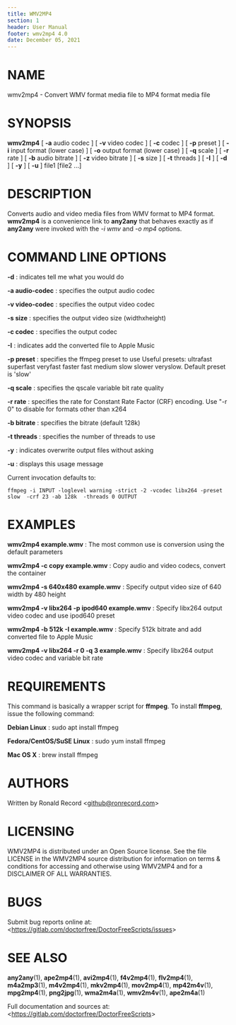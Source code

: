 ```yaml
---
title: WMV2MP4
section: 1
header: User Manual
footer: wmv2mp4 4.0
date: December 05, 2021
---
```

# NAME
wmv2mp4 - Convert WMV format media file to MP4 format media file

# SYNOPSIS
**wmv2mp4** [ **-a** audio codec ] [ **-v** video codec ] [ **-c** codec ] [ **-p** preset ] [ **-i** input format (lower case) ] [ **-o** output format (lower case) ] [ **-q** scale ] [ **-r** rate ] [ **-b** audio bitrate ] [ **-z** video bitrate ] [ **-s** size ] [ **-t** threads ] [ **-I** ] [ **-d** ] [ **-y** ] [ **-u** ] file1 [file2 ...]

# DESCRIPTION
Converts audio and video media files from WMV format to MP4 format. **wmv2mp4** is a convenience link to **any2any** that behaves exactly as if **any2any** were invoked with the *-i wmv* and *-o mp4* options.

# COMMAND LINE OPTIONS

**-d**
: indicates tell me what you would do

**-a audio-codec**
: specifies the output audio codec

**-v video-codec**
: specifies the output video codec

**-s size**
: specifies the output video size (widthxheight)

**-c codec**
: specifies the output codec

**-I**
: indicates add the converted file to Apple Music

**-p preset**
: specifies the ffmpeg preset to use
	 Useful presets:
	 ultrafast superfast veryfast faster fast medium slow
	 slower veryslow. Default preset is 'slow'

**-q scale**
: specifies the qscale variable bit rate quality

**-r rate**
: specifies the rate for Constant Rate Factor (CRF)
	encoding. Use "-r 0" to disable for formats other than x264

**-b bitrate**
: specifies the bitrate (default 128k)

**-t threads**
: specifies the number of threads to use

**-y**
: indicates overwrite output files without asking

**-u**
: displays this usage message

Current invocation defaults to:

`ffmpeg -i INPUT -loglevel warning -strict -2 -vcodec libx264 -preset slow  -crf 23 -ab 128k  -threads 0 OUTPUT`

# EXAMPLES

**wmv2mp4 example.wmv**
: The most common use is conversion using the default parameters

**wmv2mp4 -c copy example.wmv**
: Copy audio and video codecs, convert the container

**wmv2mp4 -s 640x480 example.wmv**
: Specify output video size of 640 width by 480 height

**wmv2mp4 -v libx264 -p ipod640 example.wmv**
: Specify libx264 output video codec and use ipod640 preset

**wmv2mp4 -b 512k -I example.wmv**
: Specify 512k bitrate and add converted file to Apple Music

**wmv2mp4 -v libx264 -r 0 -q 3 example.wmv**
: Specify libx264 output video codec and variable bit rate

# REQUIREMENTS
This command is basically a wrapper script for **ffmpeg**. To install 
**ffmpeg**, issue the following command:

**Debian Linux**
: sudo apt install ffmpeg

**Fedora/CentOS/SuSE Linux**
: sudo yum install ffmpeg

**Mac OS X**
: brew install ffmpeg

# AUTHORS
Written by Ronald Record &lt;github@ronrecord.com&gt;

# LICENSING
WMV2MP4 is distributed under an Open Source license.
See the file LICENSE in the WMV2MP4 source distribution
for information on terms &amp; conditions for accessing and
otherwise using WMV2MP4 and for a DISCLAIMER OF ALL WARRANTIES.

# BUGS
Submit bug reports online at: &lt;https://gitlab.com/doctorfree/DoctorFreeScripts/issues&gt;

# SEE ALSO
**any2any**(1), **ape2mp4**(1), **avi2mp4**(1), **f4v2mp4**(1), **flv2mp4**(1), **m4a2mp3**(1), **m4v2mp4**(1), **mkv2mp4**(1), **mov2mp4**(1), **mp42m4v**(1), **mpg2mp4**(1), **png2jpg**(1), **wma2m4a**(1), **wmv2m4v**(1), **ape2m4a**(1)

Full documentation and sources at: &lt;https://gitlab.com/doctorfree/DoctorFreeScripts&gt;

